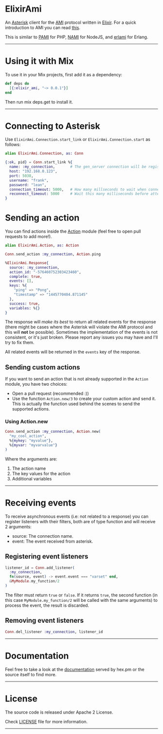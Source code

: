 # ElixirAmi

An [Asterisk](http://www.asterisk.org/) client for the [AMI](https://wiki.asterisk.org/wiki/display/AST/AMI+v2+Specification)
protocol written in [Elixir](http://elixir-lang.org/). For a quick introduction to AMI you can read [this](http://marcelog.github.io/articles/php_asterisk_manager_interface_protocol_tutorial_introduction.html).

This is similar to [PAMI](https://github.com/marcelog/PAMI) for PHP, [NAMI](https://github.com/marcelog/Nami) for NodeJS, and
[erlami](https://github.com/marcelog/erlami) for Erlang.

----

# Using it with Mix

To use it in your Mix projects, first add it as a dependency:

```elixir
def deps do
  [{:elixir_ami, "~> 0.0.1"}]
end
```
Then run mix deps.get to install it.

----

# Connecting to Asterisk

Use `ElixirAmi.Connection.start_link` or `ElixirAmi.Connection.start` as follows:

```elixir
alias ElixirAmi.Connection, as: Conn

{:ok, pid} = Conn.start_link %{
  name: :my_connection,       # The gen_server connection will be registered with this name
  host: "192.168.0.123",
  port: 5038,
  username: "frank",
  password: "lean",
  connection_timeout: 5000,   # How many millseconds to wait when connecting
  reconnect_timeout: 5000     # Wait this many milliseconds before attempting reconnection
}
```

# Sending an action

You can find actions inside the [Action](https://github.com/marcelog/elixir_ami/blob/master/lib/elixir_ami/action.ex)
module (feel free to open pull requests to add more!).

```elixir
alias ElixirAmi.Action, as: Action

Conn.send_action :my_connection, Action.ping

%ElixirAmi.Response{
  source: :my_connection,
  action_id: "-576460752303423460",
  complete: true,
  events: [],
  keys: %{
    "ping" => "Pong",
    "timestamp" => "1445770404.871145"
  },
  success: true,
  variables: %{}
}
```
The response will *make its best* to return all related events for the response (there might be
cases where the Asterisk will violate the AMI protocol and this will **not** be possible). Sometimes
the implementation of the events is not consistent, or it's just broken. Please report any issues you
may have and I'll try to fix them.

All related events will be returned in the `events` key of the response.

## Sending custom actions

If you want to send an action that is not already supported in the `Action` module, you have two choices:

 * Open a pull request (recommended :))
 * Use the function `Action.new/3` to create your custom action and send it. This is actually
 the function used behind the scenes to send the supported actions.

### Using Action.new

```elixir
Conn.send_action :my_connection, Action.new(
  "my_cool_action",
  %{mykey: "myvalue"},
  %{myvar: "myvarvalue"}
)
```

Where the arguments are:

  1. The action name
  2. The key values for the action
  3. Additional variables

----

# Receiving events

To receive asynchronous events (i.e: not related to a response) you can register listeners
with their filters, both are of type function and will receive 2 arguments:

 * source: The connection name.
 * event: The event received from asterisk.

## Registering event listeners

```elixir
listener_id = Conn.add_listener(
  :my_connection,
  fn(source, event) -> event.event === "varset" end,
  &MyModule.my_function/2
)
```

The filter must return `true` or `false`. If it returns `true`, the second function
(in this case `MyModule.my_function/2` will be called with the same arguments) to
process the event, the result is discarded.

## Removing event listeners

```elixir
Conn.del_listener :my_connection, listener_id
```

----
# Documentation

Feel free to take a look at the [documentation](http://hexdocs.pm/elixir_ami/)
served by hex.pm or the source itself to find more.

----

# License
The source code is released under Apache 2 License.

Check [LICENSE](https://github.com/marcelog/elixir_ami/blob/master/LICENSE) file for more information.

----
